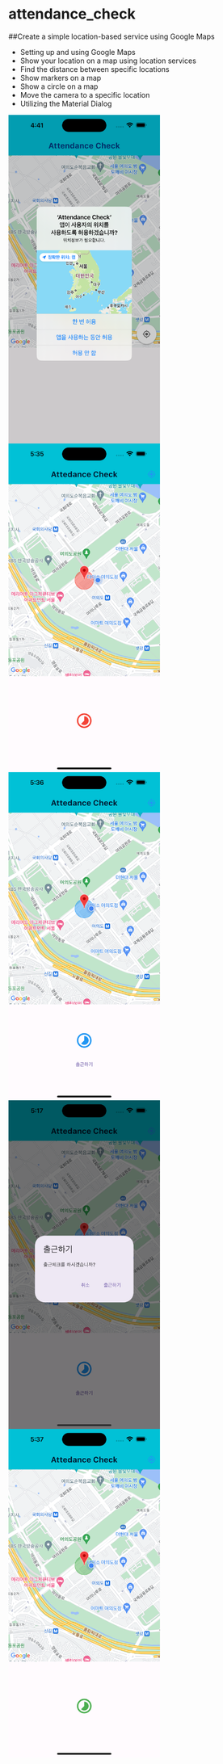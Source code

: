 # attendance_check

##Create a simple location-based service using Google Maps

- Setting up and using Google Maps
- Show your location on a map using location services
- Find the distance between specific locations
- Show markers on a map
- Show a circle on a map
- Move the camera to a specific location
- Utilizing the Material Dialog

<img src="./capture01.png" width="300px" align="left">
<img src="./capture02.png" width="300px" align="left">
<img src="./capture03.png" width="300px" align="left">
<img src="./capture04.png" width="300px" align="left">
<img src="./capture05.png" width="300px" align="left">
